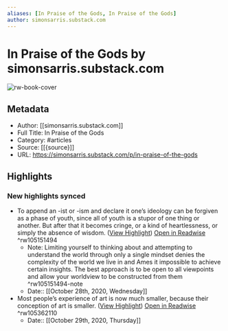 ```yaml
---
aliases: [In Praise of the Gods, In Praise of the Gods]
author: simonsarris.substack.com
---
```

# In Praise of the Gods by simonsarris.substack.com

![rw-book-cover](https://readwise-assets.s3.amazonaws.com/static/images/article3.5c705a01b476.png)

## Metadata
- Author: [[simonsarris.substack.com]]
- Full Title: In Praise of the Gods
- Category: #articles
- Source: [[{source}]]
- URL: https://simonsarris.substack.com/p/in-praise-of-the-gods

## Highlights
### New highlights synced
- To append an -ist or -ism and declare it one’s ideology can be forgiven as a phase of youth, since all of youth is a stupor of one thing or another. But after that it becomes cringe, or a kind of heartlessness, or simply the absence of wisdom. ([View Highlight](https://instapaper.com/read/1353978778/14418301)) [Open in Readwise](https://readwise.io/open/105151494) ^rw105151494
    - Note: Limiting yourself to thinking about and attempting to understand the world through only a single mindset denies the complexity of the world we live in and Ames it impossible to achieve certain insights. The best approach is to be open to all viewpoints and allow your worldview to be constructed from them ^rw105151494-note
    - Date:: [[October 28th, 2020, Wednesday]]
- Most people’s experience of art is now much smaller, because their conception of art is smaller. ([View Highlight](https://instapaper.com/read/1353978778/14428210)) [Open in Readwise](https://readwise.io/open/105362110) ^rw105362110
    - Date:: [[October 29th, 2020, Thursday]]
